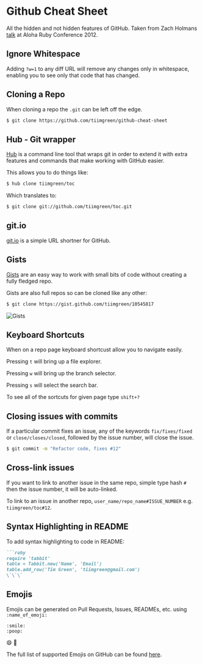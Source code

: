 # Github Cheat Sheet

All the hidden and not hidden features of GitHub. Taken from Zach Holmans [talk](https://www.youtube.com/watch?v=Foz9yvMkvlA) at Aloha Ruby Conference 2012.

## Ignore Whitespace

Adding `?w=1` to any diff URL will remove any changes only in whitespace, enabling you to see only that code that has changed.

## Cloning a Repo

When cloning a repo the `.git` can be left off the edge.

```bash
$ git clone https://github.com/tiimgreen/github-cheat-sheet
```

## Hub - Git wrapper

[Hub](https://github.com/github/hub) is a command line tool that wraps git in order to extend it with extra features and commands that make working with GitHub easier.

This allows you to do things like:

```bash
$ hub clone tiimgreen/toc
```

Which translates to:

```bash
$ git clone git://github.com/tiimgreen/toc.git
```

## git.io

[git.io](http://git.io) is a simple URL shortner for GitHub.

## Gists

[Gists](https://gist.github.com/) are an easy way to work with small bits of code without creating a fully fledged repo.

Gists are also full repos so can be cloned like any other:
```bash
$ git clone https://gist.github.com/tiimgreen/10545817
```

![Gists](http://i.imgur.com/dULZXXo.png)

## Keyboard Shortcuts

When on a repo page keyboard shortcust allow you to navigate easily.

Pressing `t` will bring up a file explorer.

Pressing `w` will bring up the branch selector.

Pressing `s` will select the search bar.

To see all of the sortcuts for given page type `shift+?`

## Closing issues with commits

If a particular commit fixes an issue, any of the keywords `fix/fixes/fixed` or `close/closes/closed`, followed by the issue number, will close the issue.

```bash
$ git commit -m "Refactor code, fixes #12"
```

## Cross-link issues

If you want to link to another issue in the same repo, simple type hash `#` then the issue number, it will be auto-linked.

To link to an issue in another repo, `user_name/repo_name#ISSUE_NUMBER` e.g. `tiimgreen/toc#12`.

## Syntax Highlighting in README

To add syntax highlighting to code in README:

```ruby
```ruby
require 'tabbit'
table = Tabbit.new('Name', 'Email')
table.add_row('Tim Green', 'tiimgreen@gmail.com')
\`\`\`
```

## Emojis

Emojis can be generated on Pull Requests, Issues, READMEs, etc. using `:name_of_emoji:`

```
:smile:
:poop:
```

:smile:
:poop:

The full list of supported Emojis on GitHub can be found [here](http://www.emoji-cheat-sheet.com/).
